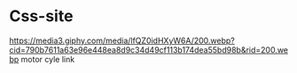 # Css-site
https://media3.giphy.com/media/lfQZ0idHXyW6A/200.webp?cid=790b7611a63e96e448ea8d9c34d49cf113b174dea55bd98b&rid=200.webp
motor cyle link
